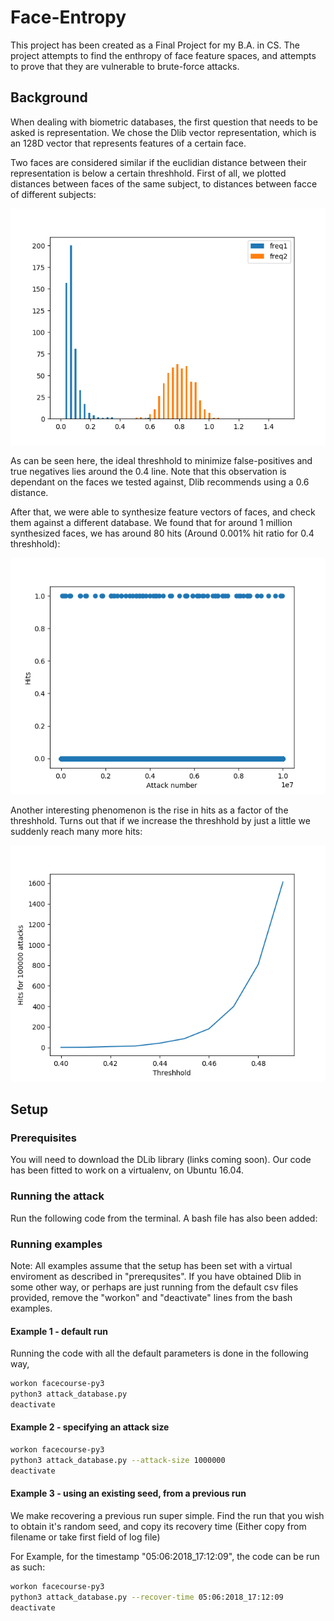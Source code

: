 # Face-Entropy

This project has been created as a Final Project for my B.A. in CS. The project attempts to find the enthropy of face feature spaces, and attempts to prove that they are vulnerable to brute-force attacks.


## Background

When dealing with biometric databases, the first question that needs to be asked is representation. We
chose the Dlib vector representation, which is an 128D vector that represents features of a certain face.


Two faces are considered similar if the euclidian distance between their representation is below a certain threshhold.
First of all, we plotted distances between faces of the same subject, to distances between facce of
different subjects:

![input image](https://github.com/Royz2123/Biometric-Attack/blob/master/figures/threshhold500.png)


As can be seen here, the ideal threshhold to minimize false-positives and true negatives lies around the 0.4
line. Note that this observation is dependant on the faces we tested against, Dlib recommends using a 0.6 distance.


After that, we were able to synthesize feature vectors of faces, and check them against a different database. We found that for around 1 million synthesized faces, we has around 80 hits (Around 0.001% hit ratio for 0.4 threshhold):

![input image](https://github.com/Royz2123/Biometric-Attack/blob/master/figures/diff_bases_10_mil.png)

Another interesting phenomenon is the rise in hits as a factor of the threshhold. Turns out that if we increase the threshhold by just a little we suddenly reach many more hits:

![input image](https://github.com/Royz2123/Biometric-Attack/blob/master/figures/thresh_test4.png)





## Setup

### Prerequisites

You will need to download the DLib library (links coming soon). Our code has been fitted to work on a virtualenv, on Ubuntu 16.04.

### Running the attack

Run the following code from the terminal. A bash file has also been added:


### Running examples

Note: All examples assume that the setup has been set with a virtual enviroment as described in "prerequsites". If you have obtained Dlib in some other way, or perhaps are just running from the default csv files provided, remove the "workon" and "deactivate" lines from the bash examples.

#### Example 1 - default run

Running the code with all the default parameters is done in the following way,

```bash
workon facecourse-py3
python3 attack_database.py
deactivate
```


#### Example 2 - specifying an attack size

```bash
workon facecourse-py3
python3 attack_database.py --attack-size 1000000
deactivate
```


#### Example 3 - using an existing seed, from a previous run

We make recovering a previous run super simple. Find the run that you wish to obtain it's random seed, and copy its recovery time (Either copy from filename or take first field of log file)


For Example, for the timestamp "05:06:2018_17:12:09", the code can be run as such:

```bash
workon facecourse-py3
python3 attack_database.py --recover-time 05:06:2018_17:12:09
deactivate
```
